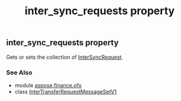 ﻿---
title: inter_sync_requests property
second_title: Aspose.Finance for Python via .NET API References
description: 
type: docs
weight: 30
url: /python-net/aspose.finance.ofx/intertransferrequestmessagesetv1/inter_sync_requests/
is_root: false
---

## inter_sync_requests property


Gets or sets the collection of [InterSyncRequest](/finance/python-net/aspose.finance.ofx.intertransfer/intersyncrequest).

### See Also
* module [aspose.finance.ofx](../../)
* class [InterTransferRequestMessageSetV1](/finance/python-net/aspose.finance.ofx/intertransferrequestmessagesetv1)

